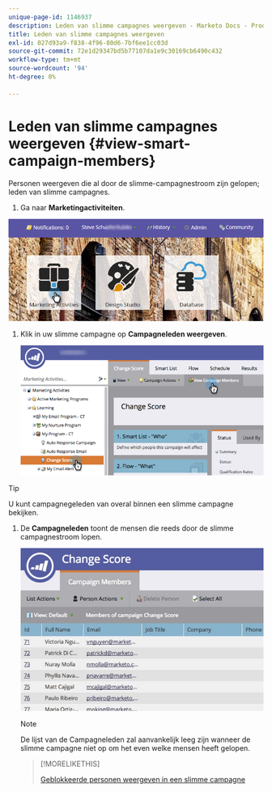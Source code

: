 ```yaml
---
unique-page-id: 1146937
description: Leden van slimme campagnes weergeven - Marketo Docs - Productdocumentatie
title: Leden van slimme campagnes weergeven
exl-id: 027d93a9-f838-4f96-80d6-7bf6ee1cc03d
source-git-commit: 72e1d29347bd5b77107da1e9c30169cb6490c432
workflow-type: tm+mt
source-wordcount: '94'
ht-degree: 0%

---
```


# Leden van slimme campagnes weergeven {#view-smart-campaign-members}

Personen weergeven die al door de slimme-campagnestroom zijn gelopen; leden van slimme campagnes.

1. Ga naar **Marketingactiviteiten**.

![](assets/login-marketing-activities.png)

1. Klik in uw slimme campagne op **Campagneleden weergeven**.

   ![](assets/changescore-hands.png)

>[!TIP]
>
>U kunt campagnegeleden van overal binnen een slimme campagne bekijken.

1. De **Campagneleden** toont de mensen die reeds door de slimme campagnestroom lopen.

   ![](assets/smartcampaignheader-complete.jpg)

   >[!NOTE]
   >
   >De lijst van de Campagneleden zal aanvankelijk leeg zijn wanneer de slimme campagne niet op om het even welke mensen heeft gelopen.

   >[!MORELIKETHIS]
   >
   >[Geblokkeerde personen weergeven in een slimme campagne](/help/marketo/product-docs/core-marketo-concepts/smart-campaigns/smart-campaign-data/view-blocked-people-in-a-smart-campaign.md)
